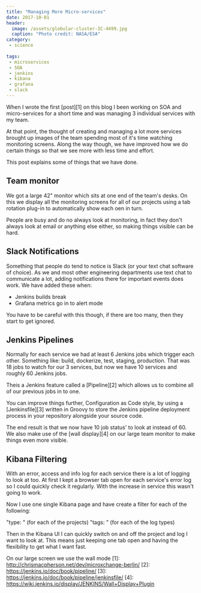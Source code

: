 ```yaml
---
title: "Managing More Micro-services"
date: 2017-10-01
header:
  image: /assets/globular-cluster-IC-4499.jpg
  caption: "Photo credit: NASA/ESA"
category:
 - science
 
tags:
 - microservices
 - SOA
 - jenkins
 - kibana
 - grafana
 - slack
---
```


When I wrote the first [post][1] on this blog I been working on SOA and micro-services
for a short time and was managing 3 individual services with my team.

At that point, the thought of creating and managing a lot more services brought up images 
of the team spending most of it's time watching monitoring screens. Along the way though, 
we have improved how we do certain things so that we see more with less time and effort.

This post explains some of things that we have done. 

## Team monitor
We got a large 42" monitor which sits at one end of the team's desks. On this we display all
the monitoring screens for all of our projects using a tab rotation plug-in to 
automatically show each oen in turn. 

People are busy and do no always look at monitoring, in fact they don't always look at email
or anything else either, so making things visible can be hard.

## Slack Notifications
Something that people do tend to notice is Slack (or your text chat software of choice). As
we and most other engineering departments use text chat to communicate a lot, adding
notifications there for important events does work. We have added these when:

* Jenkins builds break
* Grafana metrics go in to alert mode 

You have to be careful with this though, if there are too many, then they start to get ignored. 

## Jenkins Pipelines
Normally for each service we had at least 6 Jenkins jobs which trigger each other. Something
like: build, dockerize, test, staging, production. That was 18 jobs to watch for our 3 services, 
but now we have 10 services and roughly 60 Jenkins jobs.

Theis a Jenkins feature called a [Pipeline][2] which allows us to combine all of our previous 
jobs in to one. 

You can improve things further, Configuration as Code style, by using a [Jenkinsfile][3] written 
in Groovy to store the Jenkins pipeline deployment process in your repository alongside 
your source code.

The end result is that we now have 10 job status' to look at instead of 60. We also make use of 
the [wall display][4] on our large team monitor to make things even more visible.


## Kibana Filtering
With an error, access and info log for each service there is a lot of logging to look at too.
At first I kept a browser tab open for each service's error log so I could quickly check it
regularly. With the increase in service this wasn't going to work. 

Now I use one single Kibana page and have create a filter for each of the following:

"type: <project-name>" (for each of the projects)
"tags: <log-type>" (for each of the log types)

Then in the Kibana UI I can quickly switch on and off the project and log I want to look at.
This means just keeping one tab open and having the flexibility to get what I want fast. 



On our large screen we use the wall mode
[1]: http://chrismacpherson.net/dev/microxchange-berlin/
[2]: https://jenkins.io/doc/book/pipeline/
[3]: https://jenkins.io/doc/book/pipeline/jenkinsfile/
[4]: https://wiki.jenkins.io/display/JENKINS/Wall+Display+Plugin